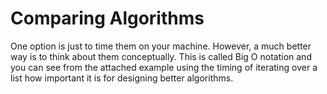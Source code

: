 # Comparing Algorithms

One option is just to time them on your machine. However, a much better way is to think about them conceptually. This is called Big O notation and you can see from the attached example using the timing of iterating over a list how important it is for designing better algorithms.
